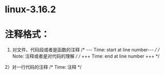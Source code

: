 # linux-3.16.2
# 注释格式：
  1) 对文件、代码段或者是函数的注释
  /* --- Time: start at line number--- */
  /* Note: 注释或者是对代码的理解 */
  /* +++ Time: end at line number +++ */
  
  2）对一行代码的注释
  /* Time: 注释 */
